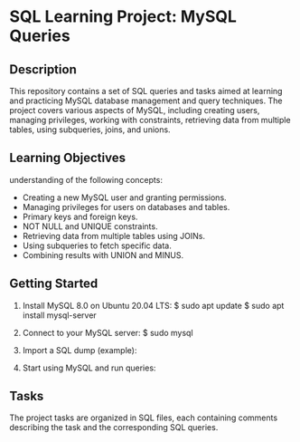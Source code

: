 # SQL Learning Project: MySQL Queries

## Description

This repository contains a set of SQL queries and tasks aimed at learning and practicing MySQL database management and query techniques. The project covers various aspects of MySQL, including creating users, managing privileges, working with constraints, retrieving data from multiple tables, using subqueries, joins, and unions.

## Learning Objectives
understanding of the following concepts:

- Creating a new MySQL user and granting permissions.
- Managing privileges for users on databases and tables.
- Primary keys and foreign keys.
- NOT NULL and UNIQUE constraints.
- Retrieving data from multiple tables using JOINs.
- Using subqueries to fetch specific data.
- Combining results with UNION and MINUS.

## Getting Started

1. Install MySQL 8.0 on Ubuntu 20.04 LTS:
$ sudo apt update
$ sudo apt install mysql-server

2. Connect to your MySQL server:
$ sudo mysql

3. Import a SQL dump (example):

4. Start using MySQL and run queries:

## Tasks

The project tasks are organized in SQL files, each containing comments describing the task and the corresponding SQL queries. 
